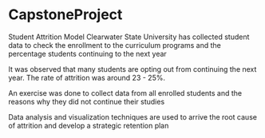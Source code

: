 # CapstoneProject
Student Attrition Model
Clearwater State University has collected student data to check the enrollment to the curriculum programs and  the percentage students continuing to the next year

It was observed that many students are opting out from continuing the next year. 
The rate of attrition was around 23 - 25%.

An exercise was done to collect data from all enrolled students and the reasons why they did not continue their studies

Data analysis and visualization techniques are used to arrive the root cause of attrition and develop a strategic retention plan
